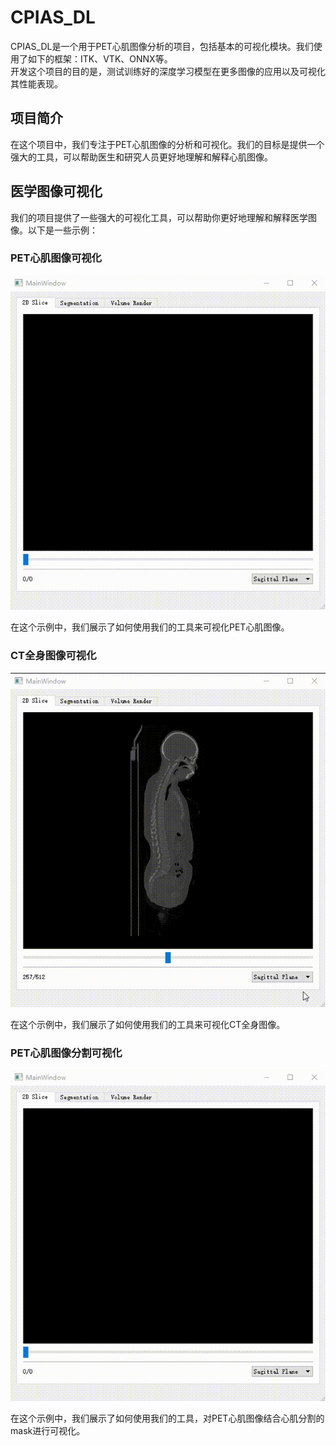 # CPIAS_DL

CPIAS_DL是一个用于PET心肌图像分析的项目，包括基本的可视化模块。我们使用了如下的框架：ITK、VTK、ONNX等。    
开发这个项目的目的是，测试训练好的深度学习模型在更多图像的应用以及可视化其性能表现。

## 项目简介

在这个项目中，我们专注于PET心肌图像的分析和可视化。我们的目标是提供一个强大的工具，可以帮助医生和研究人员更好地理解和解释心肌图像。  

## 医学图像可视化

我们的项目提供了一些强大的可视化工具，可以帮助你更好地理解和解释医学图像。以下是一些示例：

### PET心肌图像可视化

![PET心肌图像可视化](./resource/image/CPIAS_NIFTI_PET_heart_visualization.gif)

在这个示例中，我们展示了如何使用我们的工具来可视化PET心肌图像。

### CT全身图像可视化

![CT全身图像可视化](./resource/image/CPIAS_NIFTI_CT_wholebody_visualization.gif)

在这个示例中，我们展示了如何使用我们的工具来可视化CT全身图像。

### PET心肌图像分割可视化

![PET心肌图像分割可视化](./resource/image/CPIAS_NIFTI_Mask_visualization.gif)

在这个示例中，我们展示了如何使用我们的工具，对PET心肌图像结合心肌分割的mask进行可视化。
